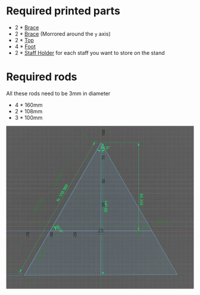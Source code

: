 # Required printed parts
* 2 * [Brace](Brace.stl)
* 2 * [Brace](Brace.stl) (Morrored around the `y` axis)  
* 2 * [Top](Top.stl)
* 4 * [Foot](Foot.stl)  
* 2 * [Staff Holder](StaffHolder.stl) for each staff you want to store on the stand  

# Required rods
All these rods need to be 3mm in diameter

* 4 * 160mm
* 2 * 108mm
* 3 * 100mm


<!-- <img src="Sizes.JPG" width="500"/> -->

![Sizes](Sizes.JPG)